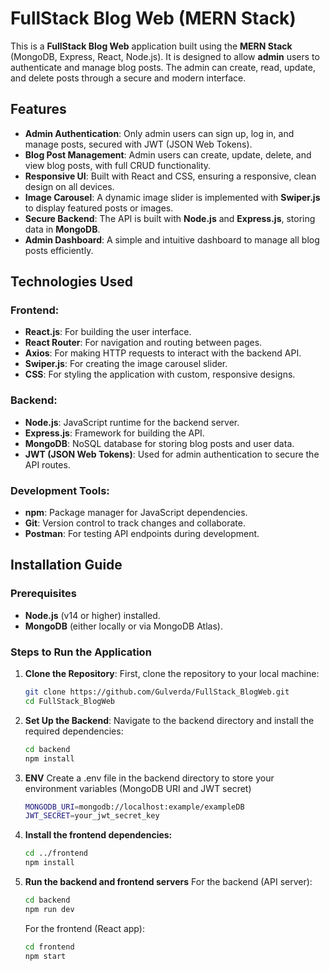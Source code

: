 # FullStack Blog Web (MERN Stack)

This is a **FullStack Blog Web** application built using the **MERN Stack** (MongoDB, Express, React, Node.js). It is designed to allow **admin** users to authenticate and manage blog posts. The admin can create, read, update, and delete posts through a secure and modern interface.

## Features

- **Admin Authentication**: Only admin users can sign up, log in, and manage posts, secured with JWT (JSON Web Tokens).
- **Blog Post Management**: Admin users can create, update, delete, and view blog posts, with full CRUD functionality.
- **Responsive UI**: Built with React and CSS, ensuring a responsive, clean design on all devices.
- **Image Carousel**: A dynamic image slider is implemented with **Swiper.js** to display featured posts or images.
- **Secure Backend**: The API is built with **Node.js** and **Express.js**, storing data in **MongoDB**.
- **Admin Dashboard**: A simple and intuitive dashboard to manage all blog posts efficiently.

## Technologies Used

### Frontend:
- **React.js**: For building the user interface.
- **React Router**: For navigation and routing between pages.
- **Axios**: For making HTTP requests to interact with the backend API.
- **Swiper.js**: For creating the image carousel slider.
- **CSS**: For styling the application with custom, responsive designs.

### Backend:
- **Node.js**: JavaScript runtime for the backend server.
- **Express.js**: Framework for building the API.
- **MongoDB**: NoSQL database for storing blog posts and user data.
- **JWT (JSON Web Tokens)**: Used for admin authentication to secure the API routes.

### Development Tools:
- **npm**: Package manager for JavaScript dependencies.
- **Git**: Version control to track changes and collaborate.
- **Postman**: For testing API endpoints during development.

## Installation Guide

### Prerequisites
- **Node.js** (v14 or higher) installed.
- **MongoDB** (either locally or via MongoDB Atlas).

### Steps to Run the Application

1. **Clone the Repository**:
   First, clone the repository to your local machine:

   ```bash
   git clone https://github.com/Gulverda/FullStack_BlogWeb.git
   cd FullStack_BlogWeb

2. **Set Up the Backend**:
   Navigate to the backend directory and install the required dependencies:

   ```bash
   cd backend
   npm install

3. **ENV**
   Create a .env file in the backend directory to store your environment variables (MongoDB URI and JWT secret)
   ```bash
   MONGODB_URI=mongodb://localhost:example/exampleDB
   JWT_SECRET=your_jwt_secret_key


3. **Install the frontend dependencies:**
   ```bash
   cd ../frontend
   npm install

4. **Run the backend and frontend servers**
   For the backend (API server):
   ```bash
   cd backend
   npm run dev
   ```
   For the frontend (React app):
   ```bash
   cd frontend
   npm start


